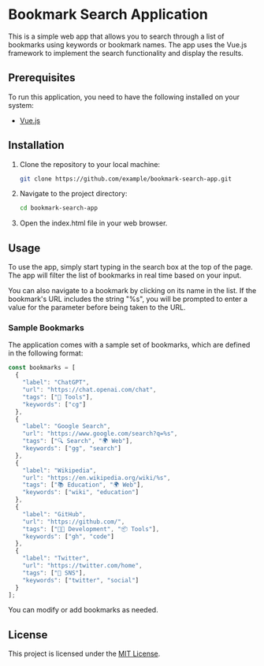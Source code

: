 # Bookmark Search Application

This is a simple web app that allows you to search through a list of bookmarks using keywords or bookmark names. The app uses the Vue.js framework to implement the search functionality and display the results.

## Prerequisites

To run this application, you need to have the following installed on your system:

- [Vue.js](https://vuejs.org/)

## Installation

1. Clone the repository to your local machine:

    ```bash
    git clone https://github.com/example/bookmark-search-app.git
    ```

2. Navigate to the project directory:

    ```bash
    cd bookmark-search-app
    ```

3. Open the index.html file in your web browser.

## Usage

To use the app, simply start typing in the search box at the top of the page. The app will filter the list of bookmarks in real time based on your input.

You can also navigate to a bookmark by clicking on its name in the list. If the bookmark's URL includes the string "%s", you will be prompted to enter a value for the parameter before being taken to the URL.

### Sample Bookmarks

The application comes with a sample set of bookmarks, which are defined in the following format:

```js
const bookmarks = [
  {
    "label": "ChatGPT",
    "url": "https://chat.openai.com/chat",
    "tags": ["🧰 Tools"],
    "keywords": ["cg"]
  },
  {
    "label": "Google Search",
    "url": "https://www.google.com/search?q=%s",
    "tags": ["🔍 Search", "🌍 Web"],
    "keywords": ["gg", "search"]
  },
  {
    "label": "Wikipedia",
    "url": "https://en.wikipedia.org/wiki/%s",
    "tags": ["📚 Education", "🌍 Web"],
    "keywords": ["wiki", "education"]
  },
  {
    "label": "GitHub",
    "url": "https://github.com/",
    "tags": ["👨‍💻 Development", "📦 Tools"],
    "keywords": ["gh", "code"]
  },
  {
    "label": "Twitter",
    "url": "https://twitter.com/home",
    "tags": ["🧑 SNS"],
    "keywords": ["twitter", "social"]
  }
];
```

You can modify or add bookmarks as needed.

## License

This project is licensed under the [MIT License](https://chat.openai.com/LICENSE).
